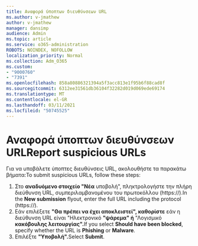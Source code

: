 ```yaml
---
title: Αναφορά ύποπτων διευθύνσεων URL
ms.author: v-jmathew
author: v-jmathew
manager: dansimp
audience: Admin
ms.topic: article
ms.service: o365-administration
ROBOTS: NOINDEX, NOFOLLOW
localization_priority: Normal
ms.collection: Adm_O365
ms.custom:
- "9000760"
- "7391"
ms.openlocfilehash: 858a80886321394a5f3acc813e1f95b6f88cad8f
ms.sourcegitcommit: 6312ee31561db36104f32282d019d069ede69174
ms.translationtype: MT
ms.contentlocale: el-GR
ms.lasthandoff: 03/11/2021
ms.locfileid: "50745525"
---
```

# <a name="report-suspicious-urls"></a><span data-ttu-id="17786-102">Αναφορά ύποπτων διευθύνσεων URL</span><span class="sxs-lookup"><span data-stu-id="17786-102">Report suspicious URLs</span></span>

<span data-ttu-id="17786-103">Για να υποβάλετε ύποπτες διευθύνσεις URL, ακολουθήστε τα παρακάτω βήματα:</span><span class="sxs-lookup"><span data-stu-id="17786-103">To submit suspicious URLs, follow these steps:</span></span>

1. <span data-ttu-id="17786-104">Στο **αναδυόμενο στοιχείο "Νέα** υποβολή", πληκτρολογήστε την πλήρη διεύθυνση URL, συμπεριλαμβανομένου του πρωτοκόλλου (https://).</span><span class="sxs-lookup"><span data-stu-id="17786-104">In the **New submission** flyout, enter the full URL including the protocol (https://).</span></span>
2. <span data-ttu-id="17786-105">Εάν επιλέξετε **"Θα πρέπει να έχει αποκλειστεί", καθορίστε** εάν η διεύθυνση URL είναι "Ηλεκτρονικό **"ψάρεμα" ή** "Λογισμικό **κακόβουλης λειτουργίας".**</span><span class="sxs-lookup"><span data-stu-id="17786-105">If you select **Should have been blocked**, specify whether the URL is **Phishing** or **Malware**.</span></span>
3. <span data-ttu-id="17786-106">Επιλέξτε **"Υποβολή".**</span><span class="sxs-lookup"><span data-stu-id="17786-106">Select **Submit**.</span></span>
